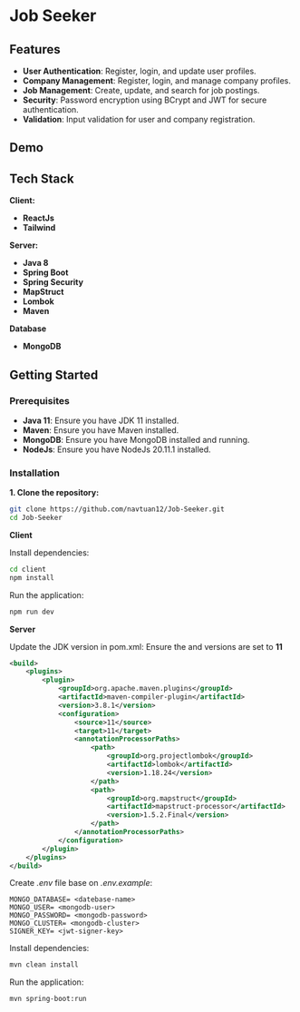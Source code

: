 
# Job Seeker




## Features

- **User Authentication**: Register, login, and update user profiles.
- **Company Management**: Register, login, and manage company profiles.
- **Job Management**: Create, update, and search for job postings.
- **Security**: Password encryption using BCrypt and JWT for secure authentication.
- **Validation**: Input validation for user and company registration.

## Demo



## Tech Stack

**Client:** 
- **ReactJs**
- **Tailwind**

**Server:**
- **Java 8**
- **Spring Boot**
- **Spring Security**
- **MapStruct**
- **Lombok**
- **Maven**

**Database**
- **MongoDB**


## Getting Started

### Prerequisites

- **Java 11**: Ensure you have JDK 11 installed.
- **Maven**: Ensure you have Maven installed.
- **MongoDB**: Ensure you have MongoDB installed and running.
- **NodeJs**: Ensure you have NodeJs 20.11.1 installed.
### Installation

**1. Clone the repository:**
```sh
git clone https://github.com/navtuan12/Job-Seeker.git
cd Job-Seeker
```

**Client**

Install dependencies:

```sh
cd client
npm install
```
Run the application:

```sh
npm run dev
```
**Server**

Update the JDK version in pom.xml: Ensure the *<source>* and *<target>* versions are set to **11**

```xml
<build>
    <plugins>
        <plugin>
            <groupId>org.apache.maven.plugins</groupId>
            <artifactId>maven-compiler-plugin</artifactId>
            <version>3.8.1</version>
            <configuration>
                <source>11</source>
                <target>11</target>
                <annotationProcessorPaths>
                    <path>
                        <groupId>org.projectlombok</groupId>
                        <artifactId>lombok</artifactId>
                        <version>1.18.24</version>
                    </path>
                    <path>
                        <groupId>org.mapstruct</groupId>
                        <artifactId>mapstruct-processor</artifactId>
                        <version>1.5.2.Final</version>
                    </path>
                </annotationProcessorPaths>
            </configuration>
        </plugin>
    </plugins>
</build>
```

Create *.env* file base on *.env.example*:
```env
MONGO_DATABASE= <datebase-name>
MONGO_USER= <mongodb-user>
MONGO_PASSWORD= <mongodb-password>
MONGO_CLUSTER= <mongodb-cluster>
SIGNER_KEY= <jwt-signer-key>
```

Install dependencies:

```sh
mvn clean install
```

Run the application:

```sh
mvn spring-boot:run
```
